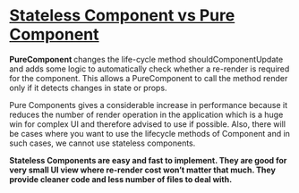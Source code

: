 <h1>
<a href = "https://medium.com/groww-engineering/stateless-component-vs-pure-component-d2af88a1200b">
    Stateless Component vs Pure Component
</a>
</h1>

<strong>PureComponent </strong> changes the life-cycle method shouldComponentUpdate and adds some logic to automatically check whether a re-render is required for the component. This allows a PureComponent to call the method render only if it detects changes in state or props.

Pure Components gives a considerable increase in performance because it reduces the number of render operation in the application which is a huge win for complex UI and therefore advised to use if possible. Also, there will be cases where you want to use the lifecycle methods of Component and in such cases, we cannot use stateless components.

<strong>Stateless Components are easy and fast to implement. They are good for very small UI view where re-render cost won’t matter that much. They provide cleaner code and less number of files to deal with.</strong>
